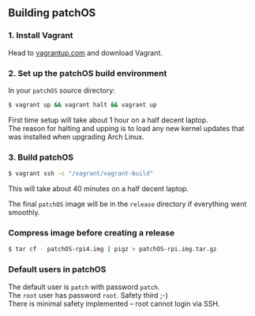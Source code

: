 ## Building patchOS

### 1. Install Vagrant

Head to [vagrantup.com](https://www.vagrantup.com/downloads.html) and download Vagrant.

### 2. Set up the patchOS build environment

In your `patchOS` source directory:
```sh
$ vagrant up && vagrant halt && vagrant up
```

First time setup will take about 1 hour on a half decent laptop.  
The reason for halting and upping is to load any new kernel updates that was installed when upgrading Arch Linux.

### 3. Build patchOS

```sh
$ vagrant ssh -c "/vagrant/vagrant-build"
```

This will take about 40 minutes on a half decent laptop.

The final `patchOS` image will be in the `release` directory if everything went smoothly.

### Compress image before creating a release

```sh
$ tar cf - patchOS-rpi4.img | pigz > patchOS-rpi.img.tar.gz
```

### Default users in patchOS

The default user is `patch` with password `patch`.  
The `root` user has password `root`. Safety third ;-)  
There is minimal safety implemented – root cannot login via SSH.
